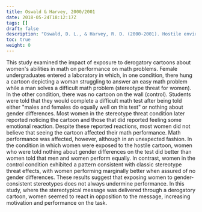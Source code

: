 ```yaml
---
title: Oswald & Harvey, 2000/2001
date: 2018-05-24T18:12:17Z
tags: []
draft: false
description: "Oswald, D. L., & Harvey, R. D. (2000-2001). Hostile environments, stereotype threat, and math performance among undergraduate women. *Current Psychology: Developmental, Learning, Personality, Social, 19*, 338-356."
toc: true
weight: 0
---
```


This study examined the impact of exposure to derogatory cartoons about women's abilities in math on performance on math problems. Female undergraduates entered a laboratory in which, in one condition, there hung a cartoon depicting a woman struggling to answer an easy math problem while a man solves a difficult math problem (stereotype threat for women). In the other condition, there was no cartoon on the wall (control). Students were told that they would complete a difficult math test after being told either "males and females do equally well on this test" or nothing about gender differences. Most women in the stereotype threat condition later reported noticing the cartoon and those that did reported feeling some emotional reaction. Despite these reported reactions, most women did not believe that seeing the cartoon affected their math performance. Math performance was affected, however, although in an unexpected fashion. In the condition in which women were exposed to the hostile cartoon, women who were told nothing about gender differences on the test did better than women told that men and women perform equally. In contrast, women in the control condition exhibited a pattern consistent with classic stereotype threat effects, with women performing marginally better when assured of no gender differences. These results suggest that exposing women to gender-consistent stereotypes does not always undermine performance. In this study, where the stereotypical message was delivered through a derogatory cartoon, women seemed to react in opposition to the message, increasing motivation and performance on the task.
